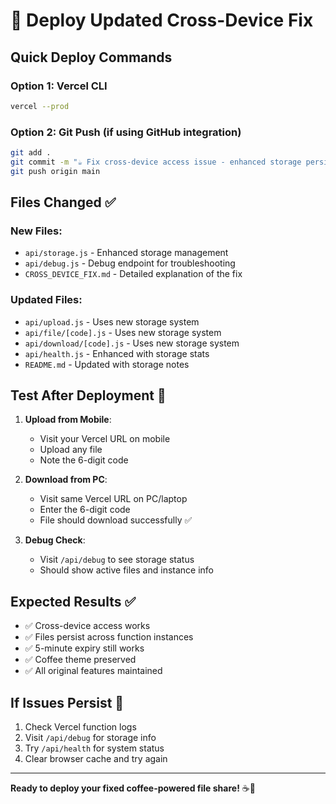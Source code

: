 # 🚀 Deploy Updated Cross-Device Fix

## Quick Deploy Commands

### Option 1: Vercel CLI
```bash
vercel --prod
```

### Option 2: Git Push (if using GitHub integration)
```bash
git add .
git commit -m "☕ Fix cross-device access issue - enhanced storage persistence"
git push origin main
```

## Files Changed ✅

### New Files:
- `api/storage.js` - Enhanced storage management
- `api/debug.js` - Debug endpoint for troubleshooting
- `CROSS_DEVICE_FIX.md` - Detailed explanation of the fix

### Updated Files:
- `api/upload.js` - Uses new storage system
- `api/file/[code].js` - Uses new storage system  
- `api/download/[code].js` - Uses new storage system
- `api/health.js` - Enhanced with storage stats
- `README.md` - Updated with storage notes

## Test After Deployment 🧪

1. **Upload from Mobile**:
   - Visit your Vercel URL on mobile
   - Upload any file
   - Note the 6-digit code

2. **Download from PC**:
   - Visit same Vercel URL on PC/laptop
   - Enter the 6-digit code
   - File should download successfully ✅

3. **Debug Check**:
   - Visit `/api/debug` to see storage status
   - Should show active files and instance info

## Expected Results ✅

- ✅ Cross-device access works
- ✅ Files persist across function instances
- ✅ 5-minute expiry still works
- ✅ Coffee theme preserved
- ✅ All original features maintained

## If Issues Persist 🔧

1. Check Vercel function logs
2. Visit `/api/debug` for storage info
3. Try `/api/health` for system status
4. Clear browser cache and try again

---

**Ready to deploy your fixed coffee-powered file share!** ☕🚀
